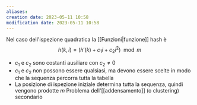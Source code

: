 ```yaml
---
aliases: 
creation date: 2023-05-11 10:58
modification date: 2023-05-11 10:58
---
```


Nel caso dell'ispezione quadratica la [[Funzioni|funzione]] hash è
$$ h(k,i) = (h'(k) + c_{1}i + c_{2}i^2 ) \mod m$$
- $c_{1}$ e $c_{2}$ sono costanti ausiliare con $c_{2} \neq 0$
- $c_{1}$ e $c_{2}$ non possono essere qualsiasi, ma devono essere scelte in modo che la sequenza percorra tutta la tabella
- La posizione di ispezione iniziale determina tutta la sequenza, quindi vengono prodotte $m$ 
Problema dell'[[addensamento]] (o clustering) secondario



